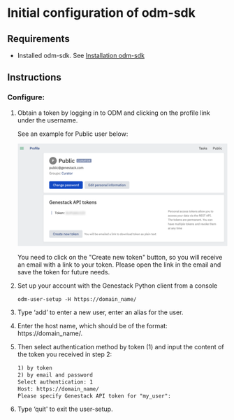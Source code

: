 # Initial configuration of odm-sdk

## Requirements
- Installed odm-sdk. See [Installation odm-sdk](./installation)

## Instructions

### Configure:

1. Obtain a token by logging in to ODM and clicking on the profile link under the username.

    See an example for Public user below:

    ![GetToken](../Token.png)

    You need to click on the "Create new token" button, so you will receive an email with a link to your token.
    Please open the link in the email and save the token for future needs.

2. Set up your account with the Genestack Python client from a console

    ```shell
    odm-user-setup -H https://domain_name/
    ```

3. Type ‘add’ to enter a new user, enter an alias for the user.
4. Enter the host name, which should be of the format: https://domain_name/.
5. Then select authentication method by token (1) and input the content of the token you received in step 2:

    ```shell
    1) by token
    2) by email and password
    Select authentication: 1
    Host: https://domain_name/
    Please specify Genestack API token for "my_user":
    ```
6. Type ‘quit' to exit the user-setup.
